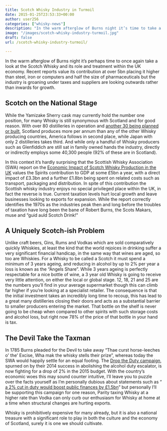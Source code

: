 ```yaml
---
title: Scotch Whisky Industry in Turmoil
date: 2015-01-25T23:53:33+00:00
author: user256
categories: ["whisky-news"]
description: "In the warm afterglow of Burns night it’s time to take a look at the Scotch Whisky and its role and treatment within the UK economy once again."
image: "/images/scotch-whisky-industry-turmoil.jpg"
draft: false
url: /scotch-whisky-industry-turmoil/

---
```


In the warm afterglow of Burns night it’s perhaps time to once again take a look at the Scotch Whisky and its role and treatment within the UK economy. Recent reports value its contribution at over 5bn placing it higher than steel, iron or computers and half the size of pharmaceuticals but the industry is groaning under taxes and suppliers are looking outwards rather than inwards for growth.

## Scotch on the National Stage

While the Yamizake Sherry cask may currently hold the number one position, for many Whisky is still synonymous with Scotland and for good reason. With over 80 distilleries in operation and [another 30 being planned or built](http://www.theguardian.com/business/2015/jan/27/scotch-whisky-industry-scotland-tax), Scotland produces more per annum than any of the other Whisky producing countries, America follows in second place, while Japan with only 2 distilleries takes third. And while only a handful of Whisky producers such as Glenfiddich are still sat in family owned hands the industry, directly or indirectly employs some 40,300 people (92% of these are in Scotland).

In this context it’s hardly surprising that the Scottish Whisky Association (SWA) report on the [Economic Impact of Scotch Whisky Production in the UK](http://www.scotch-whisky.org.uk/media/70581/economic_impact_web.pdf?Action=download) values the Spirits contribution to GDP at some £5bn a year, with a direct impact of £3.3bn and a further £1.8bn being spent on related costs such as transport, packaging and distribution. In spite of this contribution the Scottish whisky industry enjoys no special privileged place within the UK, in fact the reverse is true. Current taxation levels hurt local growth and leave businesses looking to exports for expansion. While the report correctly identifies the 1970s as the industries peak then and long before the troubles of taxation have long been the bane of Robert Burns, the Scots Makars, muse and “guid auld Scotch Drink!"

## A Uniquely Scotch-ish Problem

Unlike craft beers, Gins, Rums and Vodkas which are sold comparatively quickly Whiskies, at least the kind that the world rejoices in drinking suffer a very significant financial handicap, in the same way that wines are aged, so too are Whiskies. For a Whisky to be called a Scotch it must spend a minimum of 3 years ageing, and reducing in alcohol by up to 2% per year a loss is known as the “Angels Share”. While 3 years ageing is perfectly respectable for a nice bottle of wine, a 3 year old Whisky is going to receive very little attention, on either the local or global stage. 12, 18, 21 and 25 are the numbers you’ll find in your average supermarket though this can climb far higher if you’re looking at a specialist retailer. The consequence is that the initial investment takes an incredibly long time to recoup, this has lead to a great many distilleries closing their doors and acts as a substantial barrier to smaller producers entering the market. That bottle on the shelf is never going to be cheap when compared to other spirits with such storage costs and alcohol loss, but right now 78% of the price of that bottle in your hand is tax.

## The Devil Take the Taxman

In 1785 Burns pleaded for the Devil to take away “Thae curst horse-leeches o' the' Excise, Wha mak the whisky stells their prize”, whereas today the SWA would happily settle for an equal footing. The [Drop the Duty campaign](http://www.droptheduty.co.uk/), spurned on by their 2014 success in abolishing the alcohol duty escalator, is now fighting for a drop of 2% in the 2015 budget. With the country’s economic woes this may sound counter intuitive, I’ll leave you to puzzle over the facts yourself as I’m personally dubious about statements such as “ [a 2% cut in duty would boost public finances by £1.5bn](http://www.scotch-whisky.org.uk/news-publications/news/call-for-2-cut-in-excise-duty/)” but personally I’ll be supporting this campaign for one reason, Parity taxing Whisky at a higher rate than Vodka can only curb our enthusiasm for Whisky at home at a time when structural changes are hurting exports.

Whisky is prohibitively expensive for many already, but it is also a national treasure with a significant role to play in both the culture and the economy of Scotland, surely it is one we should cultivate.
